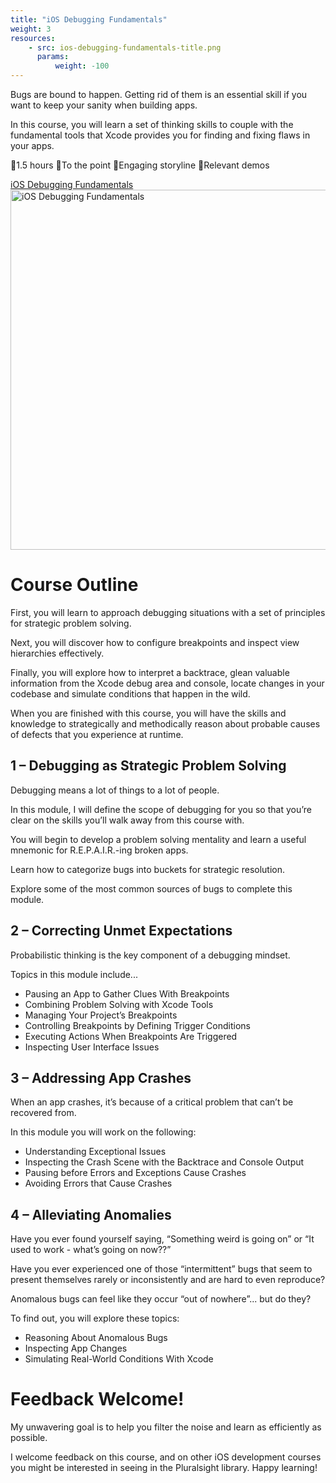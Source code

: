 ```yaml
---
title: "iOS Debugging Fundamentals"
weight: 3
resources:
    - src: ios-debugging-fundamentals-title.png
      params:
          weight: -100
---
```


Bugs are bound to happen. Getting rid of them is an essential skill if you want to keep your sanity when building apps. 

In this course, you will learn a set of thinking skills to couple with the fundamental tools that Xcode provides you for finding and fixing flaws in your apps.

🐞1.5 hours
🦟To the point
🐛Engaging storyline
🐜Relevant demos

<i class="fas fa-video"></i> <a href="http://bit.ly/ios-debugging-fundamentals" target="_blank">iOS Debugging Fundamentals</a><a href="http://bit.ly/ios-debugging-fundamentals" target="_blank"><br /> <img src="/ios-debugging-fundamentals-title.png" alt="iOS Debugging Fundamentals" width="1024" height="576" class="alignnone size-large wp-image-13737"/></a>

# Course Outline

First, you will learn to approach debugging situations with a set of principles for strategic problem solving. 

Next, you will discover how to configure breakpoints and inspect view hierarchies effectively. 

Finally, you will explore how to interpret a backtrace, glean valuable information from the Xcode debug area and console, locate changes in your codebase and simulate conditions that happen in the wild. 

When you are finished with this course, you will have the skills and knowledge to strategically and methodically reason about probable causes of defects that you experience at runtime.

## 1 – Debugging as Strategic Problem Solving

Debugging means a lot of things to a lot of people.

In this module, I will define the scope of debugging for you so that you’re clear on the skills you’ll walk away from this course with.

You will begin to develop a problem solving mentality and learn a useful mnemonic for R.E.P.A.I.R.-ing broken apps.

Learn how to categorize bugs into buckets for strategic resolution.

Explore some of the most common sources of bugs to complete this module.

## 2 – Correcting Unmet Expectations

Probabilistic thinking is the key component of a debugging mindset.

Topics in this module include...

* Pausing an App to Gather Clues With Breakpoints
* Combining Problem Solving with Xcode Tools
* Managing Your Project’s Breakpoints
* Controlling Breakpoints by Defining Trigger Conditions
* Executing Actions When Breakpoints Are Triggered
* Inspecting User Interface Issues

## 3 – Addressing App Crashes

When an app crashes, it’s because of a critical problem that can’t be recovered from.

In this module you will work on the following:

* Understanding Exceptional Issues
* Inspecting the Crash Scene with the Backtrace and Console Output
* Pausing before Errors and Exceptions Cause Crashes
* Avoiding Errors that Cause Crashes

## 4 – Alleviating Anomalies

Have you ever found yourself saying, “Something weird is going on” or “It used to work - what’s going on now??”

Have you ever experienced one of those “intermittent” bugs that seem to present themselves rarely or inconsistently and are hard to even reproduce?

Anomalous bugs can feel like they occur “out of nowhere”... but do they?

To find out, you will explore these topics:

* Reasoning About Anomalous Bugs
* Inspecting App Changes
* Simulating Real-World Conditions With Xcode

# Feedback Welcome!

My unwavering goal is to help you filter the noise and learn as efficiently as possible.

I welcome feedback on this course, and on other iOS development courses you might be interested in seeing in the Pluralsight library. Happy learning!